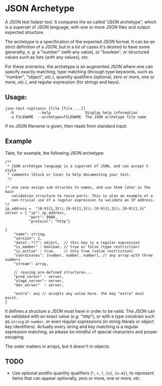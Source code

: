 # JSON Archetype

A JSON test helper tool. It compares the so called "JSON archetype", which is a
superset of JSON language, with one or more JSON files and output expected
structure.

The archetype is a specification of the expected JSON format. It can be an
strict definition of a JSON, but in a lot of cases it's desired to have some
generality, _e. g._ a "number" (with any value), or "boolean", or structured
values such as lists (with any values), _etc._

For these scenarios, the archetype is an augmented JSON where one can specify
exactly matching, type matching (through type keywords, such as "number",
"object", _etc._), quantity qualifiers (optional, zero or more, one or more,
_etc._), and regular expression (for strings and keys).

## Usage:

    json-test <options> [file [file ...]]
      -h           --help                Display help information
      -a FILENAME  --archetype=FILENAME  The JSON archetype file name

If no JSON filename is given, then reads from standard input.

## Example

Take, for example, the following JSON archetype:

    /**
     * JSON archetype language is a superset of JSON, and can accept C-style
     * comments (block or line) to help documenting your test.
     */

    /* one case assign sub-structes to names, and use them later in the main
       validation structure to reuse parts. This is also an example of a
       non-trivial use of a regular expression to validate an IP address. */
    ip_address =  "[0-9]{1,3}\\.[0-9]{1,3}\\.[0-9]{1,3}\\.[0-9]{1,3}"
    server = { "ip": ip_address,
               "port": 8080,
               "protocol": "http"}

    {
        "name": string,
        "version": 2,
        "data(-.*)?": object,  // this key is a regular expression
        "is_member" : boolean, // true or false (type restriction)
        "is_active" : true,    // only true (value restriction)
        "coordinates": [number, number, number], // any array with three numbers
        "stream": array,

        // reusing pre-defined structures...
        "prod_server" : server,
        "stage_server": server,
        "dev_server"  : server,

        "extra": any // accepts any value here. the key "extra" must exist.
    }

It defines a structure a JSON must have in order to be valid. The JSON can be
validated with an exact value (_e.g._ "http"), or with a type constrain such as
`string` or `number`, or even regular expressions (in string literals or object
key identifiers). Actually every string and key matching is a regular
expression matching, so please be mindful of special characters and proper
escaping.

The order matters in arrays, but it doesn't in objects.

## TODO

 * Use optional postfix quantity qualifiers (`*`, `+`, `?`, `{n}`, `{n-m}`), to
   represent items that can appear optionally, zero or more, one or more,
   _etc._

